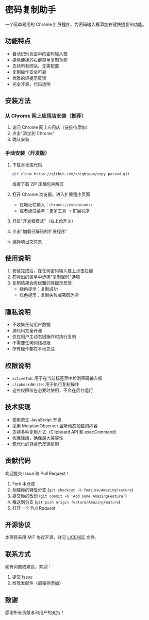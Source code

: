 # 密码复制助手

一个简单易用的 Chrome 扩展程序，为密码输入框添加右键快捷复制功能。

## 功能特点

- 自动识别页面中的密码输入框
- 提供便捷的右键菜单复制功能
- 支持所有网站，无需配置
- 复制操作安全可靠
- 优雅的轻提示反馈
- 完全开源，代码透明

## 安装方法

### 从 Chrome 网上应用店安装（推荐）

1. 访问 Chrome 网上应用店（链接待添加）
2. 点击"添加到 Chrome"
3. 确认安装

### 手动安装（开发版）

1. 下载本仓库代码
   ```bash
   git clone https://github.com/knightgao/copy_passwd.git
   ```
   或者下载 ZIP 压缩包并解压

2. 打开 Chrome 浏览器，进入扩展程序页面
   - 在地址栏输入：`chrome://extensions/`
   - 或者通过菜单：更多工具 -> 扩展程序

3. 开启"开发者模式"（右上角开关）

4. 点击"加载已解压的扩展程序"

5. 选择项目文件夹

## 使用说明

1. 安装完成后，在任何密码输入框上点击右键
2. 在弹出的菜单中选择"复制密码"选项
3. 复制结果会有优雅的轻提示反馈：
   - 绿色提示：复制成功
   - 红色提示：复制失败或密码为空

## 隐私说明

- 不收集任何用户数据
- 源代码完全开源
- 仅在用户主动右键操作时执行复制
- 不需要任何网络权限
- 所有操作都在本地完成

## 权限说明

- `activeTab`: 用于在当前标签页中检测密码输入框
- `clipboardWrite`: 用于执行复制操作
- 这些权限仅在必要时使用，不会在后台运行

## 技术实现

- 使用原生 JavaScript 开发
- 采用 MutationObserver 监听动态加载的内容
- 支持多种复制方式（Clipboard API 和 execCommand）
- 优雅降级，确保最大兼容性
- 现代化的轻提示反馈机制

## 贡献代码

欢迎提交 Issue 和 Pull Request！

1. Fork 本仓库
2. 创建你的特性分支 (`git checkout -b feature/AmazingFeature`)
3. 提交你的改动 (`git commit -m 'Add some AmazingFeature'`)
4. 推送到分支 (`git push origin feature/AmazingFeature`)
5. 打开一个 Pull Request

## 开源协议

本项目采用 MIT 协议开源，详见 [LICENSE](LICENSE) 文件。

## 联系方式

如有问题或建议，欢迎：
1. 提交 [Issue](https://github.com/knightgao/copy_passwd/issues)
2. 给我发邮件（邮箱待添加）

## 致谢

感谢所有贡献者和用户的支持！ 